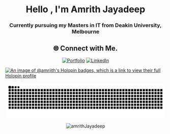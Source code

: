 <h1 align="center">Hello , I'm Amrith Jayadeep</h1>  
<h3 align="center">Currently pursuing my Masters in IT from Deakin University, Melbourne </h3>

<!-- Socials -->
<div align="center">
  
## 🌐 Connect with Me.
 [![Portfolio](https://via.placeholder.com/100?text=Portfolio)](https://amrith.mriid.com)
 [![LinkedIn](https://img.shields.io/badge/LinkedIn-%230077B5.svg?logo=linkedin&logoColor=white)](https://www.linkedin.com/in/amrith-jayadeep-672129211/)  
</div>

[![An image of @amriith's Holopin badges, which is a link to view their full Holopin profile](https://holopin.me/amriith)](https://holopin.io/@amriith)

<div align="center">
  
![snake gif](https://github.com/amriith/amriith/blob/output/github-snake-dark.svg)

</div>   

<p align="Center"> <img src="https://komarev.com/ghpvc/?username=amriith&label=Profile%20views&color=0e75b6&style=flat" alt="amrithJayadeep" /> </p>
